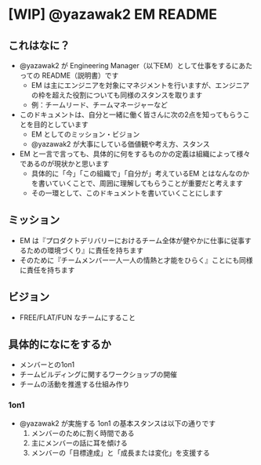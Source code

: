 # [WIP] @yazawak2 EM README
## これはなに？
- @yazawak2 が Engineering Manager（以下EM）として仕事をするにあたっての README（説明書）です
  - EM は主にエンジニアを対象にマネジメントを行いますが、エンジニアの枠を超えた役割についても同様のスタンスを取ります
  - 例：チームリード、チームマネージャーなど
- このドキュメントは、自分と一緒に働く皆さんに次の2点を知ってもらうことを目的としています
  - EM としてのミッション・ビジョン
  - @yazawak2 が大事にしている価値観や考え方、スタンス
- EM と一言で言っても、具体的に何をするものかの定義は組織によって様々であるのが現状かと思います
  - 具体的に「今」「この組織で」「自分が」考えているEM とはなんなのかを書いていくことで、周囲に理解してもらうことが重要だと考えます
  - その一環として、このドキュメントを書いていくことにします

## ミッション
- EM は『プロダクトデリバリーにおけるチーム全体が健やかに仕事に従事するための環境づくり』に責任を持ちます
- そのために『チームメンバー一人一人の情熱と才能をひらく』ことにも同様に責任を持ちます

## ビジョン
- FREE/FLAT/FUN なチームにすること

## 具体的になにをするか
- メンバーとの1on1
- チームビルディングに関するワークショップの開催
- チームの活動を推進する仕組み作り

### 1on1
- @yazawak2 が実施する 1on1 の基本スタンスは以下の通りです
  1. メンバーのために割く時間である
  2. 主にメンバーの話に耳を傾ける
  3. メンバーの「目標達成」と「成長または変化」を支援する
